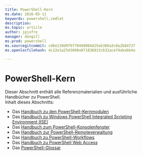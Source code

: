 ```yaml
---
title: PowerShell-Kern
ms.date: 2016-05-11
keywords: powershell,cmdlet
description: 
ms.topic: article
author: jpjofre
manager: dongill
ms.prod: powershell
ms.sourcegitcommit: cd6e130d9f6f70449084d25eb386a3c0a2b84737
ms.openlocfilehash: 4c22e1a2543690a971836813cb32ace74ababb4a

---
```


#  PowerShell-Kern
Dieser Abschnitt enthält alle Referenzmaterialien und ausführliche Handbücher zu PowerShell.  
Inhalt dieses Abschnitts:
-  Das [Handbuch zu den PowerShell-Kernmodulen](core-modules.md)
-  Das [Handbuch zu Windows PowerShell Integrated Scripting Environment (ISE)](ise-guide.md)
-  Das [Handbuch zum PowerShell-Konsolenfenster](console-guide.md)
-  Das [Handbuch zur PowerShell-Remoteverwaltung](Running-Remote-Commands.md)
-  Das [Handbuch zu PowerShell-Workflows](workflows-guide.md)
-  Das [Handbuch zu PowerShell Web Access](web-access.md)
-  Das [PowerShell-Glossar](../Windows-PowerShell-Glossary.md)




<!--HONumber=Jun16_HO4-->


